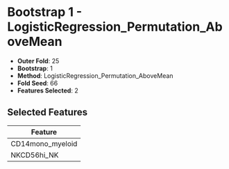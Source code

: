 # Bootstrap 1 - LogisticRegression_Permutation_AboveMean

- **Outer Fold**: 25
- **Bootstrap**: 1
- **Method**: LogisticRegression_Permutation_AboveMean
- **Fold Seed**: 66
- **Features Selected**: 2

## Selected Features

| Feature |
|---------|
| CD14mono_myeloid |
| NKCD56hi_NK |
